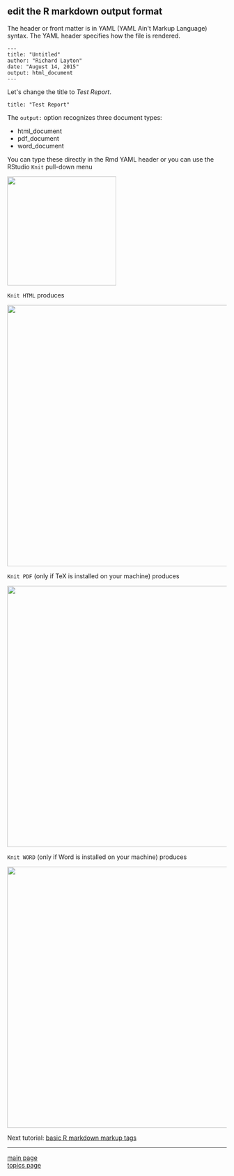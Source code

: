 
edit the R markdown output format
---------------------------------

The header or front matter is in YAML (YAML Ain't Markup Language) syntax. The YAML header specifies how the file is rendered.

<pre class="r"><code>---
title: "Untitled"
author: "Richard Layton"
date: "August 14, 2015"
output: html_document
---</code></pre>
Let's change the title to *Test Report*.

<pre class="r"><code>title: "Test Report"
</code></pre>
The `output:` option recognizes three document types:

-   html\_document
-   pdf\_document
-   word\_document

You can type these directly in the Rmd YAML header or you can use the RStudio `Knit` pull-down menu

<img src="../visuals/knit-to-pdf.PNG" width="250">

`Knit HTML` produces

<img src="../visuals/output-html.png" width="600">

`Knit PDF` (only if TeX is installed on your machine) produces

<img src="../visuals/output-pdf.png" width="600">

`Knit WORD` (only if Word is installed on your machine) produces

<img src="../visuals/output-word.png" width="600">

Next tutorial: [basic R markdown markup tags](tut-0603_rmd-basic-tags.md)

------------------------------------------------------------------------

[main page](../README.md)<br> [topics page](../README-by-topic.md)
